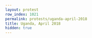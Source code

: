 ```yaml
---
layout: protest
row_index: 1021
permalink: protests/uganda-april-2018
title: Uganda, April 2018
hidden: true
---
```

